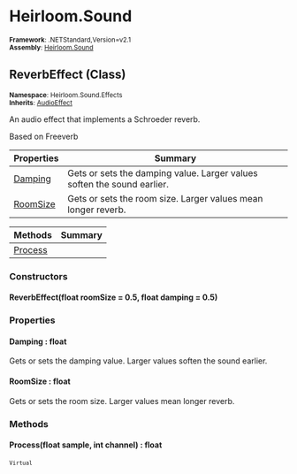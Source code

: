 # Heirloom.Sound

<small>**Framework**: .NETStandard,Version=v2.1</small>  
<small>**Assembly**: [Heirloom.Sound](../Heirloom.Sound/Heirloom.Sound.md)</small>  

## ReverbEffect (Class)
<small>**Namespace**: Heirloom.Sound.Effects</sub></small>  
<small>**Inherits**: [AudioEffect](Heirloom.Sound.AudioEffect.md)</small>  

An audio effect that implements a Schroeder reverb.

Based on Freeverb

| Properties | Summary |
|------------|---------|
| [Damping](#DAMCA57E844) | Gets or sets the damping value. Larger values soften the sound earlier. |
| [RoomSize](#ROO6318FE08) | Gets or sets the room size. Larger values mean longer reverb. |

| Methods | Summary |
|---------|---------|
| [Process](#PRO1C94C308) |  |

### Constructors

#### ReverbEffect(float roomSize = 0.5, float damping = 0.5)

### Properties

#### <a name="DAMCA57E844"></a>Damping : float


Gets or sets the damping value. Larger values soften the sound earlier.

#### <a name="ROO6318FE08"></a>RoomSize : float


Gets or sets the room size. Larger values mean longer reverb.

### Methods

#### <a name="PRO1C94C308"></a>Process(float sample, int channel) : float

<small>`Virtual`</small>


